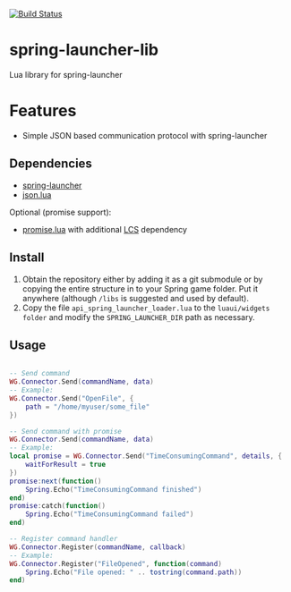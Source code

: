 [![Build Status](https://travis-ci.org/gajop/spring-launcher-lib.svg?branch=master)](https://travis-ci.org/gajop/spring-launcher-lib)

# spring-launcher-lib
Lua library for spring-launcher

# Features
- Simple JSON based communication protocol with spring-launcher

## Dependencies
- [spring-launcher](https://github.com/gajop/spring-launcher/)
- [json.lua](https://github.com/Spring-SpringBoard/SpringBoard-Core/blob/master/libs_sb/json.lua)

Optional (promise support):
- [promise.lua](https://github.com/Spring-SpringBoard/SpringBoard-Core/blob/master/libs_sb/utils/promise.lua) with additional [LCS](https://github.com/gajop/Lua-Class-System) dependency 

## Install
1. Obtain the repository either by adding it as a git submodule or by copying the entire structure in to your Spring game folder. Put it anywhere (although `/libs` is suggested and used by default).
2. Copy the file `api_spring_launcher_loader.lua` to the `luaui/widgets folder` and modify the `SPRING_LAUNCHER_DIR` path as necessary.

## Usage
```lua

-- Send command
WG.Connector.Send(commandName, data)
-- Example:
WG.Connector.Send("OpenFile", {
    path = "/home/myuser/some_file"
})

-- Send command with promise
WG.Connector.Send(commandName, data)
-- Example:
local promise = WG.Connector.Send("TimeConsumingCommand", details, {
    waitForResult = true
})
promise:next(function()
    Spring.Echo("TimeConsumingCommand finished")
end)
promise:catch(function()
    Spring.Echo("TimeConsumingCommand failed")
end)

-- Register command handler
WG.Connector.Register(commandName, callback)
-- Example:
WG.Connector.Register("FileOpened", function(command)
    Spring.Echo("File opened: " .. tostring(command.path))
end)
```